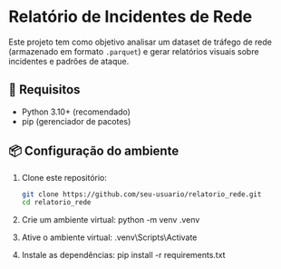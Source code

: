 # Relatório de Incidentes de Rede

Este projeto tem como objetivo analisar um dataset de tráfego de rede
(armazenado em formato `.parquet`) e gerar relatórios visuais sobre 
incidentes e padrões de ataque.

## 🚀 Requisitos

- Python 3.10+ (recomendado)
- pip (gerenciador de pacotes)

## 📦 Configuração do ambiente

1. Clone este repositório:
   ```bash
   git clone https://github.com/seu-usuario/relatorio_rede.git
   cd relatorio_rede

2. Crie um ambiente virtual:
python -m venv .venv

3. Ative o ambiente virtual:
.venv\Scripts\Activate

4. Instale as dependências:
pip install -r requirements.txt

